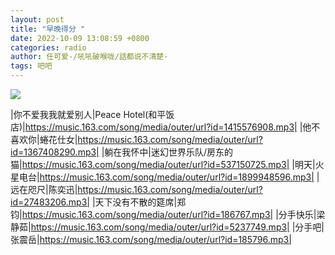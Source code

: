 ```yaml
---
layout: post
title: "早晚得分 "
date: 2022-10-09 13:08:59 +0800
categories: radio
author: 任可爱-/吼吼破喉咙/話都说不清楚-
tags: 吧吧
---
```

![]({{site.baseurl}}/images/cover_20221009.jpg)

|你不爱我我就爱别人|Peace Hotel(和平饭店)|https://music.163.com/song/media/outer/url?id=1415576908.mp3|
|他不喜欢你|蜷花仕女|https://music.163.com/song/media/outer/url?id=1367408290.mp3|
|躺在我怀中|迷幻世界乐队/房东的猫|https://music.163.com/song/media/outer/url?id=537150725.mp3|
|明天|火星电台|https://music.163.com/song/media/outer/url?id=1899948596.mp3|
|远在咫尺|陈奕迅|https://music.163.com/song/media/outer/url?id=27483206.mp3|
|天下没有不散的筵席|郑钧|https://music.163.com/song/media/outer/url?id=186767.mp3|
|分手快乐|梁静茹|https://music.163.com/song/media/outer/url?id=5237749.mp3|
|分手吧|张震岳|https://music.163.com/song/media/outer/url?id=185796.mp3|

